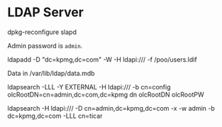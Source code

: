 # LDAP Server

dpkg-reconfigure slapd

Admin password is `admin`.

ldapadd -D "dc=kpmg,dc=com" -W -H ldapi:/// -f /poo/users.ldif

Data in /var/lib/ldap/data.mdb

ldapsearch -LLL -Y EXTERNAL -H ldapi:/// -b  cn=config olcRootDN=cn=admin,dc=com,dc=kpmg  dn olcRootDN olcRootPW

ldapsearch -H ldapi:/// -D cn=admin,dc=kpmg,dc=com -x -w admin -b dc=kpmg,dc=com -LLL cn=ticar

